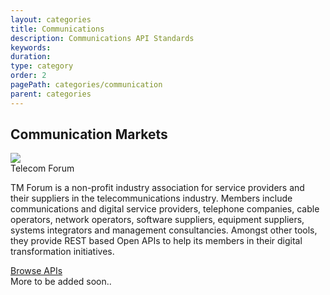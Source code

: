 ```yaml
---
layout: categories
title: Communications
description: Communications API Standards
keywords: 
duration: 
type: category
order: 2
pagePath: categories/communication
parent: categories
---
```

<div class="grid-x grid-margin-x" data-equalizer>
  <div class="cell">
    <h2>Communication Markets</h2>
  </div>
  <div class="cell large-12">
      <div class="card" data-equalizer-watch>
          <div class="card_content">
            <div class="grid-x">
              <div class="cell large-2 medium-3 small-12">
                <img class="standards-logo" src="{{ site.baseurl }}/dist/images/logos/tmforum_logo.svg" />
              </div>
              <div class="cell large-10 medium-9 small-12">
                <div class="card_title">Telecom Forum</div>
                <p>TM Forum is a non-profit industry association for service providers and their suppliers in the telecommunications industry. Members include communications and digital service providers, telephone companies, cable operators, network operators, software suppliers, equipment suppliers, systems integrators and management consultancies. Amongst other tools, they provide REST based Open APIs to help its members in their digital transformation initiatives.</p>
              </div>
            </div>
            <a href="{{ site.baseurl }}/{{ page.pagePath }}/tmforum" class="button">Browse APIs</a>
          </div>
      </div>
  </div>
  <div class="cell large-12">
      <div class="card" data-equalizer-watch>
          <div class="card_content">
            <div class="grid-x">
              <div class="card_title no-margin">More to be added soon..</div>
            </div>
          </div>
      </div>
  </div>
</div>